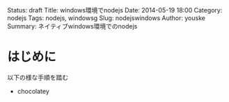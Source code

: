 Status: draft
Title: windows環境でnodejs
Date: 2014-05-19 18:00
Category: nodejs
Tags: nodejs, windowsg
Slug: nodejswindows
Author: youske
Summary: ネイティブwindows環境でのnodejs

# はじめに
以下の様な手順を踏む
* chocolatey


